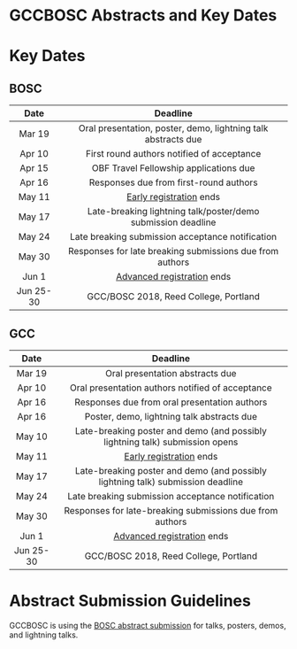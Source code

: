 <slot name="/events/gccbosc2018/header" />

# GCCBOSC Abstracts and Key Dates

# Key Dates

## BOSC

| Date| Deadline |
| :----: | :----: |
| Mar 19 | Oral presentation, poster, demo, lightning talk abstracts due |
| Apr 10 | First round authors notified of acceptance |
| Apr 15 | OBF Travel Fellowship applications due |
| Apr 16 | Responses due from first-round authors |
| May 11 | [Early registration](/events/gccbosc2018/register/) ends |
| May 17 | Late-breaking lightning talk/poster/demo submission deadline |
| May 24 | Late breaking submission acceptance notification |
| May 30 | Responses for late breaking submissions due from authors |
| Jun 1 | [Advanced registration](/events/gccbosc2018/register/) ends |
| Jun 25-30 | GCC/BOSC 2018, Reed College, Portland |

## GCC

| Date | Deadline |
| :----: | :----: |
| Mar 19 | Oral presentation abstracts due |
| Apr 10 | Oral presentation authors notified of acceptance |
| Apr 16 | Responses due from oral presentation authors |
| Apr 16 | Poster, demo, lightning talk abstracts due |
| May 10 | Late-breaking poster and demo (and possibly lightning talk) submission opens |
| May 11 | [Early registration](/events/gccbosc2018/register/) ends |
| May 17 | Late-breaking poster and demo (and possibly lightning talk) submission deadline |
| May 24 | Late breaking submission acceptance notification |
| May 30 | Responses for late-breaking submissions due from authors |
| Jun 1 | [Advanced registration](/events/gccbosc2018/register/) ends |
| Jun 25-30 | GCC/BOSC 2018, Reed College, Portland |

# Abstract Submission Guidelines

GCCBOSC is using the [BOSC abstract submission](https://www.open-bio.org/wiki/BOSC_Abstract_Submission) for talks, posters, demos, and lightning talks.

